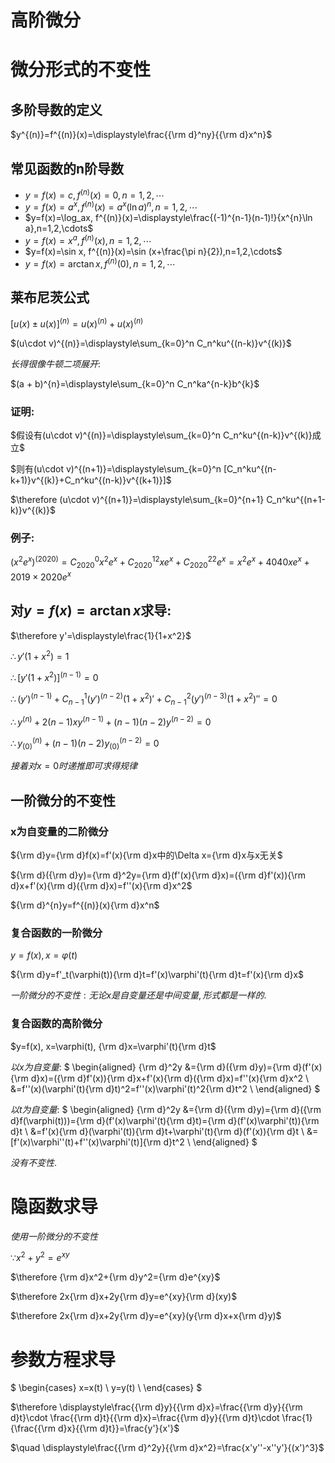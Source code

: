 # 高阶微分

# 微分形式的不变性

## 多阶导数的定义

$y^{(n)}=f^{(n)}(x)=\displaystyle\frac{{\rm d}^ny}{{\rm d}x^n}$

## 常见函数的n阶导数

* $y=f(x)=c, f^{(n)}(x)=0,n=1,2,\cdots$
* $y=f(x)=a^x, f^{(n)}(x)=a^x(\ln a)^n,n=1,2,\cdots$
* $y=f(x)=\log_ax, f^{(n)}(x)=\displaystyle\frac{(-1)^{n-1}(n-1)!}{x^{n}\ln a},n=1,2,\cdots$
* $y=f(x)=x^a, f^{(n)}(x),n=1,2,\cdots$
* $y=f(x)=\sin x, f^{(n)}(x)=\sin (x+\frac{\pi n}{2}),n=1,2,\cdots$
* $y=f(x)=\arctan x, f^{(n)}(0),n=1,2,\cdots$

## 莱布尼茨公式

$[u(x)\pm u(x)]^{(n)}=u(x)^{(n)}+u(x)^{(n)}$

$(u\cdot v)^{(n)}=\displaystyle\sum_{k=0}^n C_n^ku^{(n-k)}v^{(k)}$

$长得很像牛顿二项展开:$

$(a + b)^{n}=\displaystyle\sum_{k=0}^n C_n^ka^{n-k}b^{k}$

### 证明:

$假设有(u\cdot v)^{(n)}=\displaystyle\sum_{k=0}^n C_n^ku^{(n-k)}v^{(k)}成立$

$则有(u\cdot v)^{(n+1)}=\displaystyle\sum_{k=0}^n [C_n^ku^{(n-k+1)}v^{(k)}+C_n^ku^{(n-k)}v^{(k+1)}]$

$\therefore (u\cdot v)^{(n+1)}=\displaystyle\sum_{k=0}^{n+1} C_n^ku^{(n+1-k)}v^{(k)}$

### 例子:

$(x^2e^x)^{(2020)}=C_{2020}^0x^2e^x+C_{2020}^12xe^x+C_{2020}^22e^x=x^2e^x+4040xe^x+2019\times 2020e^x$

## 对$y=f(x)=\arctan x$求导:

$\therefore y'=\displaystyle\frac{1}{1+x^2}$

$\therefore y'(1+x^2)=1$

$\therefore [y'(1+x^2)]^{(n-1)}=0$

$\therefore (y')^{(n-1)}+C_{n-1}^1(y')^{(n-2)}(1+x^2)'+C_{n-1}^2(y')^{(n-3)}(1+x^2)''=0$

$\therefore y^{(n)}+2(n-1)xy^{(n-1)}+(n-1)(n-2)y^{(n-2)}=0$

$\therefore y_{(0)}^{(n)}+(n-1)(n-2)y_{(0)}^{(n-2)}=0$

$接着对x=0时递推即可求得规律$

## 一阶微分的不变性

### x为自变量的二阶微分

${\rm d}y={\rm d}f(x)=f'(x){\rm d}x中的\Delta x={\rm d}x与x无关$

${\rm d}({\rm d}y)={\rm d}^2y={\rm d}(f'(x){\rm d}x)=({\rm d}f'(x)){\rm d}x+f'(x){\rm d}({\rm d}x)=f''(x){\rm d}x^2$

${\rm d}^{n}y=f^{(n)}(x){\rm d}x^n$

### 复合函数的一阶微分

$y=f(x),x=\varphi(t)$

${\rm d}y=f'_t(\varphi(t)){\rm d}t=f'(x)\varphi'(t){\rm d}t=f'(x){\rm d}x$

$一阶微分的不变性: 无论x是自变量还是中间变量, 形式都是一样的.$

### 复合函数的高阶微分

$y=f(x), x=\varphi(t), {\rm d}x=\varphi'(t){\rm d}t$

$以x为自变量:$
$
\begin{aligned}
{\rm d}^2y
&={\rm d}({\rm d}y)={\rm d}(f'(x){\rm d}x)=({\rm d}f'(x)){\rm d}x+f'(x){\rm d}({\rm d}x)=f''(x){\rm d}x^2 \\
&=f''(x)(\varphi'(t){\rm d}t)^2=f''(x)\varphi'(t)^2{\rm d}t^2 \\
\end{aligned}
$

$以t为自变量:$
$
\begin{aligned}
{\rm d}^2y
&={\rm d}({\rm d}y)={\rm d}({\rm d}f(\varphi(t)))={\rm d}(f'(x)\varphi'(t){\rm d}t)={\rm d}(f'(x)\varphi'(t)){\rm d}t \\
&=f'(x){\rm d}(\varphi'(t)){\rm d}t+\varphi'(t){\rm d}(f'(x)){\rm d}t \\
&=[f'(x)\varphi''(t)+f''(x)\varphi'(t)]{\rm d}t^2 \\
\end{aligned}
$

$没有不变性.$

# 隐函数求导

$使用一阶微分的不变性$

$\because x^2+y^2=e^{xy}$

$\therefore {\rm d}x^2+{\rm d}y^2={\rm d}e^{xy}$

$\therefore 2x{\rm d}x+2y{\rm d}y=e^{xy}{\rm d}(xy)$

$\therefore 2x{\rm d}x+2y{\rm d}y=e^{xy}(y{\rm d}x+x{\rm d}y)$

# 参数方程求导

$
\begin{cases}
x=x(t) \\
y=y(t) \\
\end{cases}
$

$\therefore \displaystyle\frac{{\rm d}y}{{\rm d}x}=\frac{{\rm d}y}{{\rm d}t}\cdot \frac{{\rm d}t}{{\rm d}x}=\frac{{\rm d}y}{{\rm d}t}\cdot \frac{1}{\frac{{\rm d}x}{{\rm d}t}}=\frac{y'}{x'}$

$\quad \displaystyle\frac{{\rm d}^2y}{{\rm d}x^2}=\frac{x'y''-x''y'}{(x')^3}$
